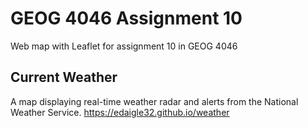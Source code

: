 # GEOG 4046 Assignment 10
Web map with Leaflet for assignment 10 in GEOG 4046

## Current Weather
A map displaying real-time weather radar and alerts from the National Weather Service.
<https://edaigle32.github.io/weather>
